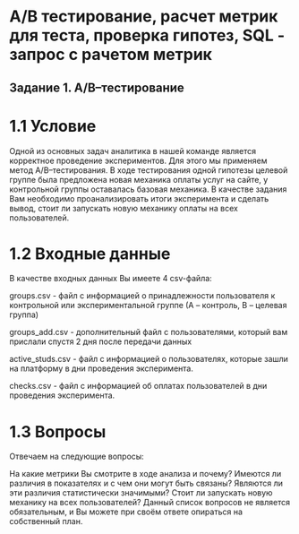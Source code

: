 # A/B тестирование, расчет метрик для теста, проверка гипотез, SQL - запрос с рачетом метрик

## Задание 1. A/B–тестирование
# 1.1 Условие

Одной из основных задач аналитика в нашей команде является корректное проведение экспериментов. Для этого мы применяем метод A/B–тестирования. В ходе тестирования одной гипотезы целевой группе была предложена новая механика оплаты услуг на сайте, у контрольной группы оставалась базовая механика. В качестве задания Вам необходимо проанализировать итоги эксперимента и сделать вывод, стоит ли запускать новую механику оплаты на всех пользователей.

# 1.2 Входные данные

В качестве входных данных Вы имеете 4 csv-файла:

groups.csv - файл с информацией о принадлежности пользователя к контрольной или экспериментальной группе (А – контроль, B – целевая группа)

groups_add.csv - дополнительный файл с пользователями, который вам прислали спустя 2 дня после передачи данных

active_studs.csv - файл с информацией о пользователях, которые зашли на платформу в дни проведения эксперимента.

checks.csv - файл с информацией об оплатах пользователей в дни проведения эксперимента.

# 1.3 Вопросы

Отвечаем на следующие вопросы:

На какие метрики Вы смотрите в ходе анализа и почему?
Имеются ли различия в показателях и с чем они могут быть связаны?
Являются ли эти различия статистически значимыми?
Стоит ли запускать новую механику на всех пользователей?
Данный список вопросов не является обязательным, и Вы можете при своём ответе опираться на собственный план.
